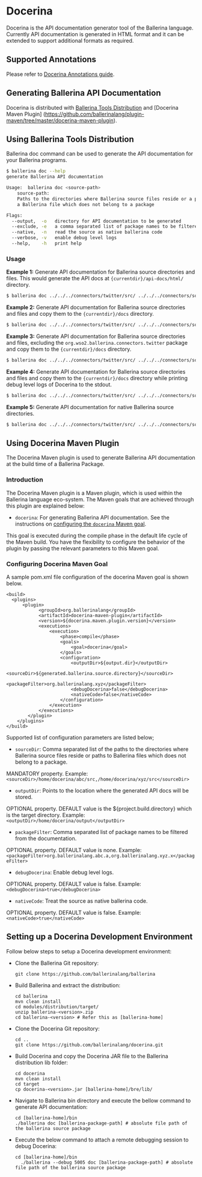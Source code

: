 # Docerina

Docerina is the API documentation generator tool of the Ballerina language. Currently API documentation is generated in HTML format 
and it can be extended to support additional formats as required.

## Supported Annotations

Please refer to [Docerina Annotations guide](docs/Annotations.md).

## Generating Ballerina API Documentation

Docerina is distributed with [Ballerina Tools Distribution](https://github.com/ballerinalang/tools-distribution) and [Docerina Maven Plugin] (https://github.com/ballerinalang/plugin-maven/tree/master/docerina-maven-plugin). 

## Using Ballerina Tools Distribution

Ballerina doc command can be used to generate the API documentation for your Ballerina programs.

```sh
$ ballerina doc --help
generate Ballerina API documentation

Usage:  ballerina doc <source-path>
    source-path:
    Paths to the directories where Ballerina source files reside or a path to
    a Ballerina file which does not belong to a package

Flags:
  --output,  -o   directory for API documentation to be generated
  --exclude, -e   a comma separated list of package names to be filtered from the documentation
  --native,  -n   read the source as native ballerina code
  --verbose, -v   enable debug level logs
  --help,    -h   print help
```

### Usage

**Example 1:** Generate API documentation for Ballerina source directories and files. This would generate the API docs at `{currentdir}/api-docs/html/` directory.
```sh
$ ballerina doc ../../../connectors/twitter/src/ ../../../connectors/soap/src/ test.bal
```
**Example 2:** Generate API documentation for Ballerina source directories and files and copy them to the `{currentdir}/docs` directory.
```sh
$ ballerina doc ../../../connectors/twitter/src/ ../../../connectors/soap/src/ test.bal  -o docs
```
**Example 3:** Generate API documentation for Ballerina source directories and files, excluding the `org.wso2.ballerina.connectors.twitter` package and copy them to the `{currentdir}/docs` directory.
```sh
$ ballerina doc ../../../connectors/twitter/src/ ../../../connectors/soap/src/ test.bal  -o docs -e org.wso2.ballerina.connectors.twitter
```
**Example 4:** Generate API documentation for Ballerina source directories and files and copy them to the `{currentdir}/docs` directory while printing debug level logs of Docerina to the stdout.
```sh
$ ballerina doc ../../../connectors/twitter/src/ ../../../connectors/soap/src/ test.bal  -o docs -v
```
**Example 5:** Generate API documentation for native Ballerina source directories.
```sh
$ ballerina doc ../../../connectors/twitter/src/ ../../../connectors/soap/src/ -n
```

## Using Docerina Maven Plugin

The Docerina Maven plugin is used to generate Ballerina API documentation at the build time of a Ballerina Package.

### Introduction

The Docerina Maven plugin is a Maven plugin, which is used within the Ballerina language eco-system. The Maven goals that are achieved through this plugin are explained below:

* `docerina`: For generating Ballerina API documentation. See the instructions on [configuring the `docerina` Maven goal](#configuring-the-docerina-maven-goal). 

This goal is executed during the compile phase in the default life cycle of the Maven build. You have the flexibility to configure the behavior of the plugin by passing the relevant parameters to this Maven goal.

### Configuring Docerina Maven Goal

A sample pom.xml file configuration of the docerina Maven goal is shown below.

    <build>
      <plugins>
          <plugin>
                <groupId>org.ballerinalang</groupId>
                <artifactId>docerina-maven-plugin</artifactId>
                <version>${docerina.maven.plugin.version}</version>
                <executions>
                    <execution>
                        <phase>compile</phase>
                        <goals>
                            <goal>docerina</goal>
                        </goals>
                        <configuration>
                            <outputDir>${output.dir}</outputDir>
                            <sourceDir>${generated.ballerina.source.directory}</sourceDir>
                            <packageFilter>org.ballerinalang.xyz</packageFilter>
                            <debugDocerina>false</debugDocerina>
                            <nativeCode>false</nativeCode>
                        </configuration>
                    </execution>
                </executions>
            </plugin>
        </plugins>
    </build>
    
Supported list of configuration parameters are listed below;

* `sourceDir`: Comma separated list of the paths to the directories where Ballerina source files reside or 
paths to Ballerina files which does not belong to a package.

 MANDATORY property.
 Example: `<sourceDir>/home/docerina/abc/src,/home/docerina/xyz/src</sourceDir>`
 
* `outputDir`: Points to the location where the generated API docs will be stored. 

 OPTIONAL property.
 DEFAULT value is the ${project.build.directory} which is the target directory.
 Example: `<outputDir>/home/docerina/output</outputDir>`

* `packageFilter`: Comma separated list of package names to be filtered from the documentation.

 OPTIONAL property.
 DEFAULT value is none.
 Example: `<packageFilter>org.ballerinalang.abc.a,org.ballerinalang.xyz.x</packageFilter>`

* `debugDocerina`: Enable debug level logs.

 OPTIONAL property.
 DEFAULT value is false.
 Example: `<debugDocerina>true</debugDocerina>`

* `nativeCode`: Treat the source as native ballerina code.

 OPTIONAL property.
 DEFAULT value is false.
 Example: `<nativeCode>true</nativeCode>`
 
## Setting up a Docerina Development Environment

Follow below steps to setup a Docerina development environment:

- Clone the Ballerina Git repository:
  
  ```
  git clone https://github.com/ballerinalang/ballerina
  ```
  
- Build Ballerina and extract the distribution:
 
  ```
  cd ballerina
  mvn clean install
  cd modules/distribution/target/
  unzip ballerina-<version>.zip
  cd ballerina-<version> # Refer this as [ballerina-home]
  ```

- Clone the Docerina Git repository:
  
  ```
  cd ..
  git clone https://github.com/ballerinalang/docerina.git
  ```

- Build Docerina and copy the Docerina JAR file to the Ballerina distribution lib folder:
  
  ```
  cd docerina
  mvn clean install
  cd target
  cp docerina-<version>.jar [ballerina-home]/bre/lib/
  ```

- Navigate to Ballerina bin directory and execute the bellow command to generate API documentation:
  
  ```
  cd [ballerina-home]/bin
  ./ballerina doc [ballerina-package-path] # absolute file path of the ballerina source package
  ```
  
- Execute the below command to attach a remote debugging session to debug Docerina:

  ```
  cd [ballerina-home]/bin
    ./ballerina --debug 5005 doc [ballerina-package-path] # absolute file path of the ballerina source package
  ```